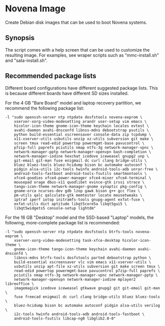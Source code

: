 Novena Image
============

Create Debian disk images that can be used to boot Novena systems.


Synopsis
--------

The script comes with a help screen that can be used to customize the
resulting image.  For examples, see wraper scripts such as "mmc-install.sh"
and "sata-install.sh".


Recommended package lists
-------------------------

Different board configurations have different suggested package lists.  This
is because different boards have different SD sizes installed.

For the 4 GB "Bare Board" model and laptop recovery partition, we recommend
the following package list:

    -l "sudo openssh-server ntp ntpdate dosfstools novena-eeprom \
        xserver-xorg-video-modesetting arandr user-setup vim emacs \
        hicolor-icon-theme gnome-icon-theme keychain locales evtest \
        avahi-daemon avahi-dnsconfd libnss-mdns debootstrap psutils \
        python build-essential xscreensaver console-data zip tcpdump \
        x11-xserver-utils usbutils unzip xz-utils subversion git make \
        screen tmux read-edid powertop powermgmt-base pavucontrol \
        p7zip-full paprefs pciutils nmap ntfs-3g network-manager-vpnc \
        network-manager-pptp network-manager-openvpn bash-completion \
        network-manager-iodine hexchat icedove iceweasel gnupg2 unp \
        git-email git-man fuse enigmail dc curl clang bridge-utils \
        bluez bluez-tools bluez-hcidump bison bc automake autoconf \
        pidgin alsa-utils i2c-tools hwinfo android-tools-adb unrar-free \
        android-tools-fastboot android-tools-fsutils smartmontools \
        xfce4-goodies xfce4-power-manager xfce4-mixer xfce4-terminal \
        mousepad orage dbus-x11 quodlibet evince-gtk irssi strace \
        tango-icon-theme network-manager-gnome synaptic pkg-config \
        gnome-orca ncurses-dev gdb lzop gawk bison g++ gcc flex \
        pm-utils qalc qalculate-gtk memtester locate mousetweaks \
        iptraf iperf iotop initramfs-tools gnupg-agent exfat-fuse \
        exfat-utils dict aptitude libqt5core5a libqt5gui5 \
        libqt5widgets5 console-setup lightdm"

For the 16 GB "Desktop" model and the SSD-based "Laptop" models, the following,
more-complete package list is recommended:

    -l "sudo openssh-server ntp ntpdate dosfstools btrfs-tools novena-eeprom \
        xserver-xorg-video-modesetting task-xfce-desktop hicolor-icon-theme \
        gnome-icon-theme tango-icon-theme keychain avahi-daemon avahi-dnsconfd \
        libnss-mdns btrfs-tools dosfstools parted debootstrap python \
        build-essential xscreensaver vlc vim emacs x11-xserver-utils \
        usbutils unzip apt-file xz-utils subversion git make screen tmux \
        read-edid powertop powermgmt-base pavucontrol p7zip-full paprefs \
        pciutils nmap ntfs-3g network-manager-vpnc network-manager-pptp \
        network-manager-openvpn network-manager-iodine mplayer2 libreoffice \
        imagemagick icedove iceweasel gtkwave gnupg2 git git-email git-man \
        fuse freecad enigmail dc curl clang bridge-utils bluez bluez-tools \
        bluez-hcidump bison bc automake autoconf pidgin alsa-utils verilog \
        i2c-tools hwinfo android-tools-adb android-tools-fastboot \
        android-tools-fsutils libcap-ng0 libglib2.0-0"
